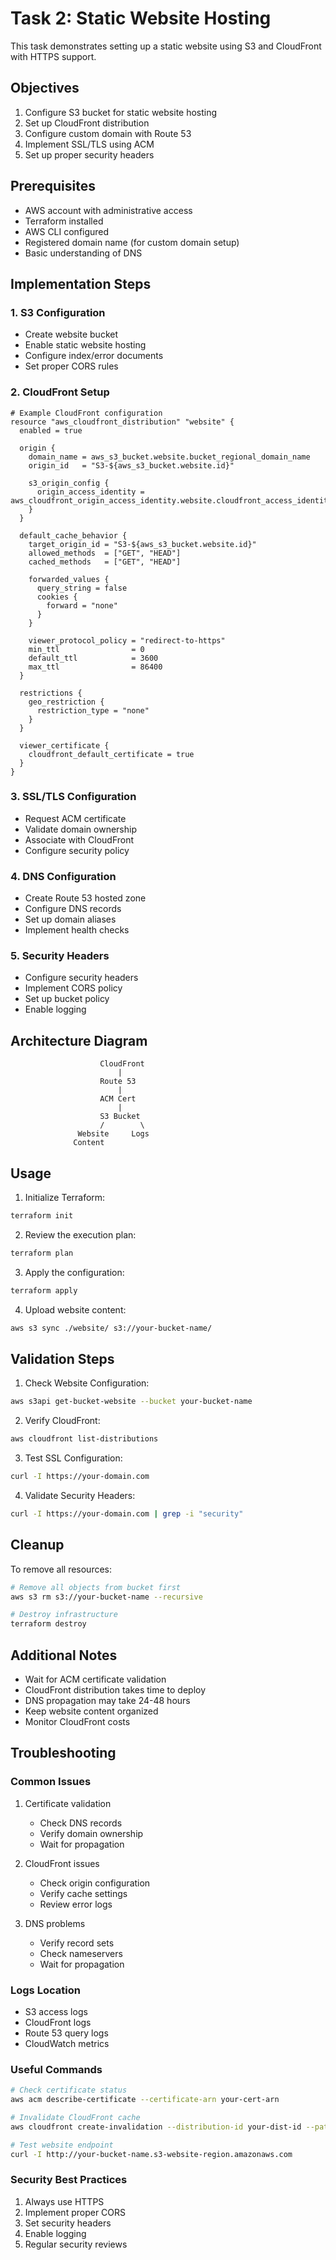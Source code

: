 # Task 2: Static Website Hosting

This task demonstrates setting up a static website using S3 and CloudFront with HTTPS support.

## Objectives
1. Configure S3 bucket for static website hosting
2. Set up CloudFront distribution
3. Configure custom domain with Route 53
4. Implement SSL/TLS using ACM
5. Set up proper security headers

## Prerequisites
- AWS account with administrative access
- Terraform installed
- AWS CLI configured
- Registered domain name (for custom domain setup)
- Basic understanding of DNS

## Implementation Steps

### 1. S3 Configuration
- Create website bucket
- Enable static website hosting
- Configure index/error documents
- Set proper CORS rules

### 2. CloudFront Setup
```hcl
# Example CloudFront configuration
resource "aws_cloudfront_distribution" "website" {
  enabled = true
  
  origin {
    domain_name = aws_s3_bucket.website.bucket_regional_domain_name
    origin_id   = "S3-${aws_s3_bucket.website.id}"
    
    s3_origin_config {
      origin_access_identity = aws_cloudfront_origin_access_identity.website.cloudfront_access_identity_path
    }
  }
  
  default_cache_behavior {
    target_origin_id = "S3-${aws_s3_bucket.website.id}"
    allowed_methods  = ["GET", "HEAD"]
    cached_methods   = ["GET", "HEAD"]
    
    forwarded_values {
      query_string = false
      cookies {
        forward = "none"
      }
    }
    
    viewer_protocol_policy = "redirect-to-https"
    min_ttl                = 0
    default_ttl            = 3600
    max_ttl                = 86400
  }
  
  restrictions {
    geo_restriction {
      restriction_type = "none"
    }
  }
  
  viewer_certificate {
    cloudfront_default_certificate = true
  }
}
```

### 3. SSL/TLS Configuration
- Request ACM certificate
- Validate domain ownership
- Associate with CloudFront
- Configure security policy

### 4. DNS Configuration
- Create Route 53 hosted zone
- Configure DNS records
- Set up domain aliases
- Implement health checks

### 5. Security Headers
- Configure security headers
- Implement CORS policy
- Set up bucket policy
- Enable logging

## Architecture Diagram
```
                    CloudFront
                        |
                    Route 53
                        |
                    ACM Cert
                        |
                    S3 Bucket
                    /        \
               Website     Logs
              Content
```

## Usage

1. Initialize Terraform:
```bash
terraform init
```

2. Review the execution plan:
```bash
terraform plan
```

3. Apply the configuration:
```bash
terraform apply
```

4. Upload website content:
```bash
aws s3 sync ./website/ s3://your-bucket-name/
```

## Validation Steps

1. Check Website Configuration:
```bash
aws s3api get-bucket-website --bucket your-bucket-name
```

2. Verify CloudFront:
```bash
aws cloudfront list-distributions
```

3. Test SSL Configuration:
```bash
curl -I https://your-domain.com
```

4. Validate Security Headers:
```bash
curl -I https://your-domain.com | grep -i "security"
```

## Cleanup

To remove all resources:
```bash
# Remove all objects from bucket first
aws s3 rm s3://your-bucket-name --recursive

# Destroy infrastructure
terraform destroy
```

## Additional Notes
- Wait for ACM certificate validation
- CloudFront distribution takes time to deploy
- DNS propagation may take 24-48 hours
- Keep website content organized
- Monitor CloudFront costs

## Troubleshooting

### Common Issues
1. Certificate validation
   - Check DNS records
   - Verify domain ownership
   - Wait for propagation

2. CloudFront issues
   - Check origin configuration
   - Verify cache settings
   - Review error logs

3. DNS problems
   - Verify record sets
   - Check nameservers
   - Wait for propagation

### Logs Location
- S3 access logs
- CloudFront logs
- Route 53 query logs
- CloudWatch metrics

### Useful Commands
```bash
# Check certificate status
aws acm describe-certificate --certificate-arn your-cert-arn

# Invalidate CloudFront cache
aws cloudfront create-invalidation --distribution-id your-dist-id --paths "/*"

# Test website endpoint
curl -I http://your-bucket-name.s3-website-region.amazonaws.com
```

### Security Best Practices
1. Always use HTTPS
2. Implement proper CORS
3. Set security headers
4. Enable logging
5. Regular security reviews 